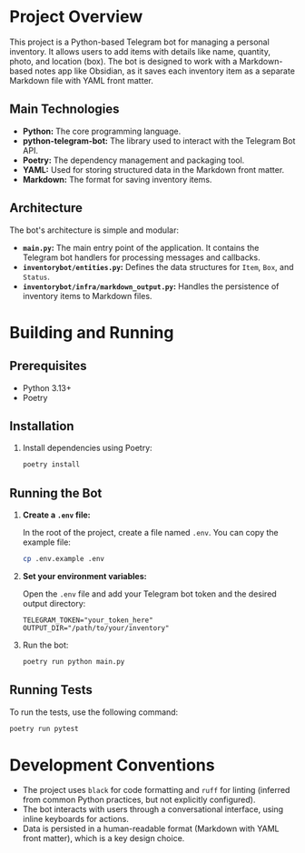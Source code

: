 # Project Overview

This project is a Python-based Telegram bot for managing a personal inventory. It allows users to add items with details like name, quantity, photo, and location (box). The bot is designed to work with a Markdown-based notes app like Obsidian, as it saves each inventory item as a separate Markdown file with YAML front matter.

## Main Technologies

*   **Python:** The core programming language.
*   **python-telegram-bot:** The library used to interact with the Telegram Bot API.
*   **Poetry:** The dependency management and packaging tool.
*   **YAML:** Used for storing structured data in the Markdown front matter.
*   **Markdown:** The format for saving inventory items.

## Architecture

The bot's architecture is simple and modular:

*   **`main.py`:** The main entry point of the application. It contains the Telegram bot handlers for processing messages and callbacks.
*   **`inventorybot/entities.py`:** Defines the data structures for `Item`, `Box`, and `Status`.
*   **`inventorybot/infra/markdown_output.py`:** Handles the persistence of inventory items to Markdown files.

# Building and Running

## Prerequisites

*   Python 3.13+
*   Poetry

## Installation

1.  Install dependencies using Poetry:

    ```bash
    poetry install
    ```

## Running the Bot

1.  **Create a `.env` file:**

    In the root of the project, create a file named `.env`. You can copy the example file:

    ```bash
    cp .env.example .env
    ```

2.  **Set your environment variables:**

    Open the `.env` file and add your Telegram bot token and the desired output directory:

    ```
    TELEGRAM_TOKEN="your_token_here"
    OUTPUT_DIR="/path/to/your/inventory"
    ```
3.  Run the bot:

    ```bash
    poetry run python main.py
    ```

## Running Tests

To run the tests, use the following command:

```bash
poetry run pytest
```

# Development Conventions

*   The project uses `black` for code formatting and `ruff` for linting (inferred from common Python practices, but not explicitly configured).
*   The bot interacts with users through a conversational interface, using inline keyboards for actions.
*   Data is persisted in a human-readable format (Markdown with YAML front matter), which is a key design choice.
